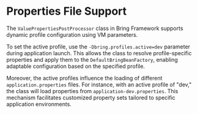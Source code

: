 # Properties File Support

The `ValuePropertiesPostProcessor` class in Bring Framework supports dynamic profile configuration using VM parameters.

To set the active profile, use the `-Dbring.profiles.active=dev` parameter during application launch. This allows the class to resolve profile-specific properties and apply them to the `DefaultBringBeanFactory`, enabling adaptable configuration based on the specified profile.

Moreover, the active profiles influence the loading of different `application.properties` files. For instance, with an active profile of "dev," the class will load properties from `application-dev.properties`. This mechanism facilitates customized property sets tailored to specific application environments.    